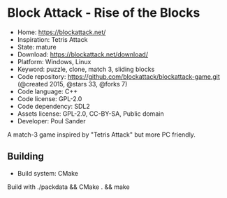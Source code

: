 # Block Attack - Rise of the Blocks

- Home: https://blockattack.net/
- Inspiration: Tetris Attack
- State: mature
- Download: https://blockattack.net/download/
- Platform: Windows, Linux
- Keyword: puzzle, clone, match 3, sliding blocks
- Code repository: https://github.com/blockattack/blockattack-game.git (@created 2015, @stars 33, @forks 7)
- Code language: C++
- Code license: GPL-2.0
- Code dependency: SDL2
- Assets license: GPL-2.0, CC-BY-SA, Public domain
- Developer: Poul Sander

A match-3 game inspired by "Tetris Attack" but more PC friendly.

## Building

- Build system: CMake

Build with ./packdata && CMake . && make